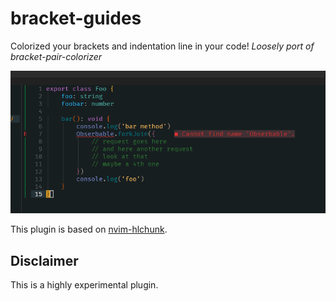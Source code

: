# bracket-guides
Colorized your brackets and indentation line in your code!
*Loosely port of bracket-pair-colorizer*

![bracket-guide](media/bracket_guide.gif)

This plugin is based on [nvim-hlchunk](https://github.com/yaocccc/nvim-hlchunk).

## Disclaimer
This is a highly experimental plugin.
